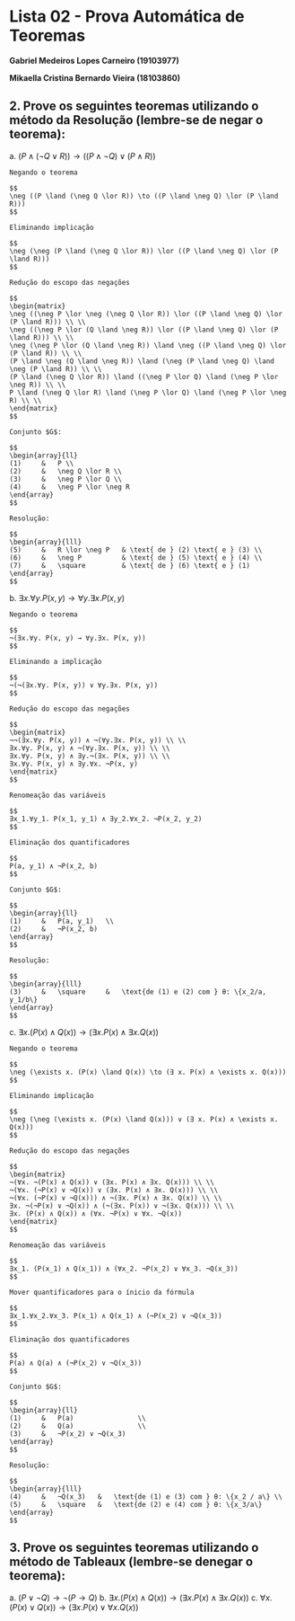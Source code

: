 # Lista 02 - Prova Automática de Teoremas

**Gabriel Medeiros Lopes Carneiro (19103977)**

**Mikaella Cristina Bernardo Vieira (18103860)**

## 2. Prove os seguintes teoremas utilizando o método da Resolução (lembre-se de negar o teorema):

a. $(P \land (\neg Q \lor R)) \to ((P \land \neg Q) \lor (P \land R))$


    Negando o teorema
    
    $$
    \neg ((P \land (\neg Q \lor R)) \to ((P \land \neg Q) \lor (P \land R)))
    $$
    
    Eliminando implicação
    
    $$
    \neg (\neg (P \land (\neg Q \lor R)) \lor ((P \land \neg Q) \lor (P \land R)))
    $$

    Redução do escopo das negações

    $$
    \begin{matrix}
    \neg ((\neg P \lor \neg (\neg Q \lor R)) \lor ((P \land \neg Q) \lor (P \land R))) \\ \\
    \neg ((\neg P \lor (Q \land \neg R)) \lor ((P \land \neg Q) \lor (P \land R))) \\ \\
    \neg (\neg P \lor (Q \land \neg R)) \land \neg ((P \land \neg Q) \lor (P \land R)) \\ \\
    (P \land \neg (Q \land \neg R)) \land (\neg (P \land \neg Q) \land \neg (P \land R)) \\ \\
    (P \land (\neg Q \lor R)) \land ((\neg P \lor Q) \land (\neg P \lor \neg R)) \\ \\
    P \land (\neg Q \lor R) \land (\neg P \lor Q) \land (\neg P \lor \neg R) \\ \\
    \end{matrix}
    $$

    Conjunto $G$:

    $$
    \begin{array}{ll}
    (1)     &   P \\
    (2)     &   \neg Q \lor R \\
    (3)     &   \neg P \lor Q \\
    (4)     &   \neg P \lor \neg R
    \end{array}
    $$

    Resolução:

    $$
    \begin{array}{lll}
    (5)     &   R \lor \neg P   & \text{ de } (2) \text{ e } (3) \\
    (6)     &   \neg P          & \text{ de } (5) \text{ e } (4) \\
    (7)     &   \square         & \text{ de } (6) \text{ e } (1)
    \end{array}
    $$

b. $∃x.∀y. P(x, y) → ∀y.∃x. P(x, y)$

    Negando o teorema

    $$
    ¬(∃x.∀y. P(x, y) → ∀y.∃x. P(x, y))
    $$

    Eliminando a implicação

    $$
    ¬(¬(∃x.∀y. P(x, y)) ∨ ∀y.∃x. P(x, y))
    $$

    Redução do escopo das negações
    
    $$
    \begin{matrix}
    ¬¬(∃x.∀y. P(x, y)) ∧ ¬(∀y.∃x. P(x, y)) \\ \\
    ∃x.∀y. P(x, y) ∧ ¬(∀y.∃x. P(x, y)) \\ \\
    ∃x.∀y. P(x, y) ∧ ∃y.¬(∃x. P(x, y)) \\ \\
    ∃x.∀y. P(x, y) ∧ ∃y.∀x. ¬P(x, y)
    \end{matrix}
    $$

    Renomeação das variáveis

    $$
    ∃x_1.∀y_1. P(x_1, y_1) ∧ ∃y_2.∀x_2. ¬P(x_2, y_2)
    $$

    Eliminação dos quantificadores

    $$
    P(a, y_1) ∧ ¬P(x_2, b)
    $$

    Conjunto $G$:

    $$
    \begin{array}{ll}
    (1)     &   P(a, y_1)   \\
    (2)     &   ¬P(x_2, b) 
    \end{array}
    $$

    Resolução:

    $$
    \begin{array}{lll}
    (3)     &   \square     &   \text{de (1) e (2) com } θ: \{x_2/a, y_1/b\}    
    \end{array}
    $$

c. $∃x. (P(x) ∧ Q(x)) → (∃x. P(x) ∧ ∃x. Q(x))$

    Negando o teorema

    $$
    \neg (\exists x. (P(x) \land Q(x)) \to (∃ x. P(x) ∧ \exists x. Q(x)))
    $$

    Eliminando implicação
    
    $$
    \neg (\neg (\exists x. (P(x) \land Q(x))) ∨ (∃ x. P(x) ∧ \exists x. Q(x)))
    $$

    Redução do escopo das negações

    $$
    \begin{matrix}
    ¬(∀x. ¬(P(x) ∧ Q(x)) ∨ (∃x. P(x) ∧ ∃x. Q(x))) \\ \\
    ¬(∀x. (¬P(x) ∨ ¬Q(x)) ∨ (∃x. P(x) ∧ ∃x. Q(x))) \\ \\
    ¬(∀x. (¬P(x) ∨ ¬Q(x))) ∧ ¬(∃x. P(x) ∧ ∃x. Q(x)) \\ \\
    ∃x. ¬(¬P(x) ∨ ¬Q(x)) ∧ (¬(∃x. P(x)) ∨ ¬(∃x. Q(x))) \\ \\
    ∃x. (P(x) ∧ Q(x)) ∧ (∀x. ¬P(x) ∨ ∀x. ¬Q(x))
    \end{matrix}
    $$

    Renomeação das variáveis    

    $$
    ∃x_1. (P(x_1) ∧ Q(x_1)) ∧ (∀x_2. ¬P(x_2) ∨ ∀x_3. ¬Q(x_3))
    $$

    Mover quantificadores para o ínicio da fórmula

    $$
    ∃x_1.∀x_2.∀x_3. P(x_1) ∧ Q(x_1) ∧ (¬P(x_2) ∨ ¬Q(x_3))
    $$

    Eliminação dos quantificadores

    $$
    P(a) ∧ Q(a) ∧ (¬P(x_2) ∨ ¬Q(x_3))
    $$

    Conjunto $G$:

    $$
    \begin{array}{ll}
    (1)     &   P(a)                \\
    (2)     &   Q(a)                \\
    (3)     &   ¬P(x_2) ∨ ¬Q(x_3) 
    \end{array}
    $$

    Resolução:

    $$
    \begin{array}{lll}
    (4)     &   ¬Q(x_3)   &   \text{de (1) e (3) com } θ: \{x_2 / a\} \\
    (5)     &   \square   &   \text{de (2) e (4) com } θ: \{x_3/a\}
    \end{array}
    $$

## 3. Prove os seguintes teoremas utilizando o método de Tableaux (lembre-se denegar o teorema):

a. $(P ∨ ¬Q) → ¬(P → Q)$
b. $∃x.(P(x) ∧ Q(x)) → (∃x. P(x) ∧ ∃x. Q(x))$
c. $∀x.(P(x) ∨ Q(x)) → (∃x. P(x) ∨ ∀x. Q(x))$